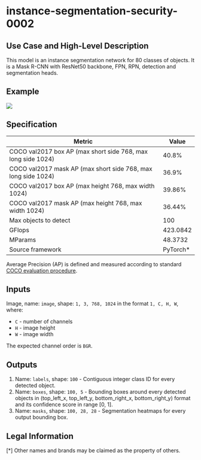 # instance-segmentation-security-0002

## Use Case and High-Level Description

This model is an instance segmentation network for 80 classes of objects.
It is a Mask R-CNN with ResNet50 backbone, FPN, RPN, detection and
segmentation heads.

## Example

![](./instance-segmentation-security-0002.png)

## Specification

| Metric                                                              | Value                                     |
|---------------------------------------------------------------------|-------------------------------------------|
| COCO val2017 box AP (max short side 768, max long side 1024)        | 40.8%                                     |
| COCO val2017 mask AP (max short side 768, max long side 1024)       | 36.9%                                     |
| COCO val2017 box AP (max height 768, max width 1024)                | 39.86%                                    |
| COCO val2017 mask AP (max height 768, max width 1024)               | 36.44%                                    |
| Max objects to detect                                               | 100                                       |
| GFlops                                                              | 423.0842                                  |
| MParams                                                             | 48.3732                                   |
| Source framework                                                    | PyTorch\*                                 |

Average Precision (AP) is defined and measured according to standard
[COCO evaluation procedure](https://cocodataset.org/#detection-eval).

## Inputs

Image, name: `image`, shape: `1, 3, 768, 1024` in the format `1, C, H, W`, where:

- `C` - number of channels
- `H` - image height
- `W` - image width

The expected channel order is `BGR`.

## Outputs

1.	Name: `labels`, shape: `100` - Contiguous integer class ID for every
    detected object.
2.	Name: `boxes`, shape: `100, 5` - Bounding boxes around every detected objects
    in (top_left_x, top_left_y, bottom_right_x, bottom_right_y) format and its
    confidence score in range [0, 1].
3.	Name: `masks`, shape: `100, 28, 28` - Segmentation heatmaps for every output
    bounding box.

## Legal Information
[*] Other names and brands may be claimed as the property of others.
